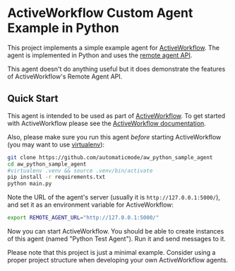 # ActiveWorkflow Custom Agent Example in Python

This project implements a simple example agent for [ActiveWorkflow](https://github.com/automaticmode/active_workflow).
The agent is implemented in Python and uses the [remote agent API](https://docs.activeworkflow.org/remote-agent-api).

This agent doesn't do anything useful but it does demonstrate the features of ActiveWorkflow's Remote Agent API.

## Quick Start

This agent is intended to be used as part of [ActiveWorkflow](https://github.com/automaticmode/active_workflow).
To get started with ActiveWorkflow please see the [ActiveWorkflow documentation](https://docs.activeworkflow.org/).

Also, please make sure you run this agent *before* starting ActiveWorkflow (you may want to use [virtualenv](https://virtualenv.pypa.io/en/latest/)):

```sh
git clone https://github.com/automaticmode/aw_python_sample_agent
cd aw_python_sample_agent
#virtualenv .venv && source .venv/bin/activate
pip install -r requirements.txt
python main.py
```

Note the URL of the agent's server (usually it is `http://127.0.0.1:5000/`), and set it as an environment variable for ActiveWorkflow:

```sh
export REMOTE_AGENT_URL="http://127.0.0.1:5000/"
```

Now you can start ActiveWorkflow. You should be able to create instances of this agent (named "Python Test Agent"). Run it and send messages to it.

Please note that this project is just a minimal example. Consider using a proper project structure when developing your own ActiveWorkflow agents.
